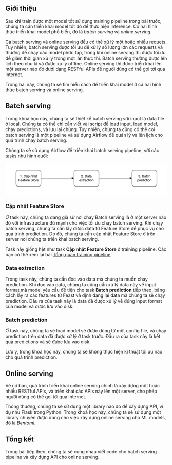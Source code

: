 ## Giới thiệu

Sau khi train được một model tốt sử dụng training pipeline trong bài trước, chúng ta cần triển khai model tốt đó để thực hiện inference. Có hai hình thức triển khai model phổ biến, đó là _batch serving_ và _online serving_.

Cả batch serving và online serving đều có thể xử lý một hoặc nhiều requets. Tuy nhiên, batch serving được tối ưu để xử lý số lượng lớn các requests và thường để chạy các model phức tạp, trong khi online serving thì được tối ưu để giảm thời gian xử lý trong một lần thực thi. Batch serving thường được lên lịch theo chu kì và được xử lý offline. Online serving thì được triển khai lên một server nào đó dưới dạng RESTful APIs để người dùng có thể gọi tới qua internet.

Trong bài này, chúng ta sẽ tìm hiểu cách để triển khai model ở cả hai hình thức batch serving và online serving.

## Batch serving

Trong khoá học này, chúng ta sẽ thiết kế batch serving với input là data file ở local. Chúng ta có thể chỉ cần viết vài script để load input, load model, chạy predictions, và lưu lại chúng. Tuy nhiên, chúng ta cũng có thể coi batch serving là một pipeline và sử dụng Airflow để quản lý và lên lịch cho quá trình chạy batch serving.

Chúng ta sẽ sử dụng Airflow để triển khai batch serving pipeline, với các tasks như hình dưới:

<img src="../../../assets/images/mlops-crash-course/trien-khai-model-serving/tong-quan-model-serving/batch-serving-pipeline-dag.png" loading="lazy" />

### Cập nhật Feature Store

Ở task này, chúng ta đang giả sử nơi chạy Batch serving là ở một server nào đó với infrastructure đủ mạnh cho việc tối ưu chạy batch serving. Khi chạy batch serving, chúng ta cần lấy được data từ Feature Store để phục vụ cho quá trình prediction. Do đó, chúng ta cần cập nhật Feature Store ở trên server nơi chúng ta triển khai batch serving.

Task này giống hệt như task **Cập nhật Feature Store** ở training pipeline. Các bạn có thể xem lại bài [Tổng quan training pipeline](../../xay-dung-training-pipeline/tong-quan-pipeline/#cap-nhat-feature-store).

### Data extraction

Trong task này, chúng ta cần đọc vào data mà chúng ta muốn chạy prediction. Khi đọc vào data, chúng ta cũng cần xử lý data này về input format mà model yêu cầu để tiện cho task **Batch prediction** tiếp theo, bằng cách lấy ra các features từ Feast và định dạng lại data mà chúng ta sẽ chạy prediction. Đầu ra của task này là data đã được xử lý về đúng input format của model và được lưu vào disk.

### Batch prediction

Ở task này, chúng ta sẽ load model sẽ được dùng từ một config file, và chạy prediction trên data đã được xử lý ở task trước. Đầu ra của task này là kết quả predictions và sẽ được lưu vào disk.

Lưu ý, trong khoá học này, chúng ta sẽ không thực hiện kĩ thuật tối ưu nào cho quá trình prediction.

## Online serving

Về cơ bản, quá trình triển khai online serving chính là xây dựng một hoặc nhiều RESTful APIs, và triển khai các APIs này lên một server, cho phép người dùng có thể gọi tới qua internet.

Thông thường, chúng ta sẽ sử dụng một library nào đó để xây dựng API, ví dụ như Flask trong Python. Trong khoá học này, chúng ta sẽ sử dụng một library chuyên được dùng cho việc xây dựng online serving cho ML models, đó là _Bentoml_.

## Tổng kết

Trong bài tiếp theo, chúng ta sẽ cùng nhau viết code cho batch serving pipeline và xây dựng API cho online serving.
